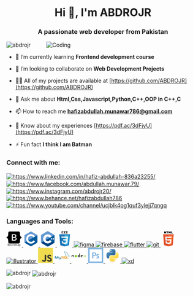 <h1 align="center">Hi 👋, I'm ABDROJR</h1>
<h3 align="center">A passionate web developer from Pakistan</h3>
<img align="right" alt="Coding" width="400" src="https://media3.giphy.com/media/VTtANKl0beDFQRLDTh/giphy.gif">

<p align="left"> <img src="https://komarev.com/ghpvc/?username=abdrojr&label=Profile%20views&color=0e75b6&style=flat" alt="abdrojr" /> </p>

- 🌱 I’m currently learning **Frontend development course**

- 👯 I’m looking to collaborate on **Web Development Projects**

- 👨‍💻 All of my projects are available at [https://github.com/ABDROJR](https://github.com/ABDROJR)

- 💬 Ask me about **Html,Css,Javascript,Python,C++,OOP in C++,C**

- 📫 How to reach me **hafizabdullah.munawar786@gmail.com**

- 📄 Know about my experiences [https://pdf.ac/3dFjyU](https://pdf.ac/3dFjyU)

- ⚡ Fun fact **I think I am Batman**

<h3 align="left">Connect with me:</h3>
<p align="left">
<a href="https://linkedin.com/in/https://www.linkedin.com/in/hafiz-abdullah-836a23255/" target="blank"><img align="center" src="https://raw.githubusercontent.com/rahuldkjain/github-profile-readme-generator/master/src/images/icons/Social/linked-in-alt.svg" alt="https://www.linkedin.com/in/hafiz-abdullah-836a23255/" height="30" width="40" /></a>
<a href="https://fb.com/https://www.facebook.com/abdullah.munawar.79/" target="blank"><img align="center" src="https://raw.githubusercontent.com/rahuldkjain/github-profile-readme-generator/master/src/images/icons/Social/facebook.svg" alt="https://www.facebook.com/abdullah.munawar.79/" height="30" width="40" /></a>
<a href="https://instagram.com/https://www.instagram.com/abdrojr20/" target="blank"><img align="center" src="https://raw.githubusercontent.com/rahuldkjain/github-profile-readme-generator/master/src/images/icons/Social/instagram.svg" alt="https://www.instagram.com/abdrojr20/" height="30" width="40" /></a>
<a href="https://www.behance.net/https://www.behance.net/hafizabdullah786" target="blank"><img align="center" src="https://raw.githubusercontent.com/rahuldkjain/github-profile-readme-generator/master/src/images/icons/Social/behance.svg" alt="https://www.behance.net/hafizabdullah786" height="30" width="40" /></a>
<a href="https://www.youtube.com/c/https://www.youtube.com/channel/ucjblk4pg1quf3ylejj7qngq" target="blank"><img align="center" src="https://raw.githubusercontent.com/rahuldkjain/github-profile-readme-generator/master/src/images/icons/Social/youtube.svg" alt="https://www.youtube.com/channel/ucjblk4pg1quf3ylejj7qngq" height="30" width="40" /></a>
</p>

<h3 align="left">Languages and Tools:</h3>
<p align="left"> <a href="https://getbootstrap.com" target="_blank" rel="noreferrer"> <img src="https://raw.githubusercontent.com/devicons/devicon/master/icons/bootstrap/bootstrap-plain-wordmark.svg" alt="bootstrap" width="40" height="40"/> </a> <a href="https://www.cprogramming.com/" target="_blank" rel="noreferrer"> <img src="https://raw.githubusercontent.com/devicons/devicon/master/icons/c/c-original.svg" alt="c" width="40" height="40"/> </a> <a href="https://www.w3schools.com/cpp/" target="_blank" rel="noreferrer"> <img src="https://raw.githubusercontent.com/devicons/devicon/master/icons/cplusplus/cplusplus-original.svg" alt="cplusplus" width="40" height="40"/> </a> <a href="https://www.w3schools.com/css/" target="_blank" rel="noreferrer"> <img src="https://raw.githubusercontent.com/devicons/devicon/master/icons/css3/css3-original-wordmark.svg" alt="css3" width="40" height="40"/> </a> <a href="https://www.figma.com/" target="_blank" rel="noreferrer"> <img src="https://www.vectorlogo.zone/logos/figma/figma-icon.svg" alt="figma" width="40" height="40"/> </a> <a href="https://firebase.google.com/" target="_blank" rel="noreferrer"> <img src="https://www.vectorlogo.zone/logos/firebase/firebase-icon.svg" alt="firebase" width="40" height="40"/> </a> <a href="https://flutter.dev" target="_blank" rel="noreferrer"> <img src="https://www.vectorlogo.zone/logos/flutterio/flutterio-icon.svg" alt="flutter" width="40" height="40"/> </a> <a href="https://git-scm.com/" target="_blank" rel="noreferrer"> <img src="https://www.vectorlogo.zone/logos/git-scm/git-scm-icon.svg" alt="git" width="40" height="40"/> </a> <a href="https://www.w3.org/html/" target="_blank" rel="noreferrer"> <img src="https://raw.githubusercontent.com/devicons/devicon/master/icons/html5/html5-original-wordmark.svg" alt="html5" width="40" height="40"/> </a> <a href="https://www.adobe.com/in/products/illustrator.html" target="_blank" rel="noreferrer"> <img src="https://www.vectorlogo.zone/logos/adobe_illustrator/adobe_illustrator-icon.svg" alt="illustrator" width="40" height="40"/> </a> <a href="https://developer.mozilla.org/en-US/docs/Web/JavaScript" target="_blank" rel="noreferrer"> <img src="https://raw.githubusercontent.com/devicons/devicon/master/icons/javascript/javascript-original.svg" alt="javascript" width="40" height="40"/> </a> <a href="https://www.mysql.com/" target="_blank" rel="noreferrer"> <img src="https://raw.githubusercontent.com/devicons/devicon/master/icons/mysql/mysql-original-wordmark.svg" alt="mysql" width="40" height="40"/> </a> <a href="https://nodejs.org" target="_blank" rel="noreferrer"> <img src="https://raw.githubusercontent.com/devicons/devicon/master/icons/nodejs/nodejs-original-wordmark.svg" alt="nodejs" width="40" height="40"/> </a> <a href="https://www.photoshop.com/en" target="_blank" rel="noreferrer"> <img src="https://raw.githubusercontent.com/devicons/devicon/master/icons/photoshop/photoshop-line.svg" alt="photoshop" width="40" height="40"/> </a> <a href="https://www.python.org" target="_blank" rel="noreferrer"> <img src="https://raw.githubusercontent.com/devicons/devicon/master/icons/python/python-original.svg" alt="python" width="40" height="40"/> </a> <a href="https://www.adobe.com/products/xd.html" target="_blank" rel="noreferrer"> <img src="https://cdn.worldvectorlogo.com/logos/adobe-xd.svg" alt="xd" width="40" height="40"/> </a> </p>

<p><img align="left" src="https://github-readme-stats.vercel.app/api/top-langs?username=abdrojr&show_icons=true&locale=en&layout=compact" alt="abdrojr" /></p>

<p>&nbsp;<img align="center" src="https://github-readme-stats.vercel.app/api?username=abdrojr&show_icons=true&locale=en" alt="abdrojr" /></p>

<p><img align="center" src="https://github-readme-streak-stats.herokuapp.com/?user=abdrojr&" alt="abdrojr" /></p>


